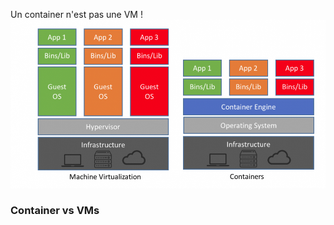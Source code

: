 
Un container n'est pas une VM !
![architecture](/slides/how-container-works/images/container-vs-vms.jpg)
### Container vs VMs
